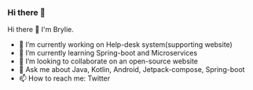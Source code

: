 ### Hi there 👋

Hi there 👋 I'm Brylie.

- 🔭 I’m currently working on Help-desk system(supporting website)
- 🌱 I’m currently learning Spring-boot and Microservices
- 👯 I’m looking to collaborate on an open-source website
- 💬 Ask me about Java, Kotlin, Android, Jetpack-compose, Spring-boot
- 📫 How to reach me: Twitter
